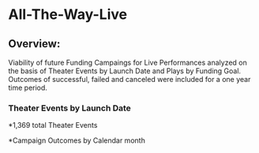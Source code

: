 # All-The-Way-Live

## Overview:

Viability of future Funding Campaings for Live Performances analyzed on the basis of Theater Events by Launch Date and Plays by Funding Goal.  Outcomes of successful, failed and canceled were included for a one year time period.

### Theater Events by Launch Date
*1,369 total Theater Events

*Campaign Outcomes by Calendar month



